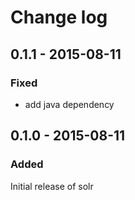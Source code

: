 # Change log

## 0.1.1 - 2015-08-11
### Fixed
- add java dependency

## 0.1.0 - 2015-08-11
### Added
Initial release of solr
